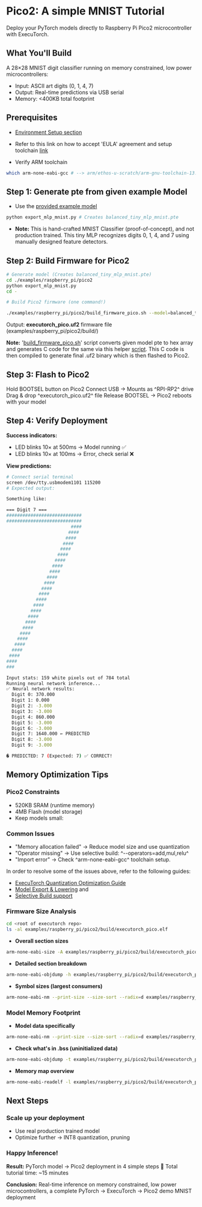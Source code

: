 # Pico2: A simple MNIST Tutorial

Deploy your PyTorch models directly to Raspberry Pi Pico2 microcontroller with ExecuTorch.

## What You'll Build

A 28×28 MNIST digit classifier running on memory constrained, low power microcontrollers:

- Input: ASCII art digits (0, 1, 4, 7)
- Output: Real-time predictions via USB serial
- Memory: <400KB total footprint

## Prerequisites

- [Environment Setup section](https://docs.pytorch.org/executorch/1.0/using-executorch-building-from-source.html)

- Refer to  this link on how to accept 'EULA' agreement and setup toolchain [link](https://docs.pytorch.org/executorch/1.0/backends-arm-ethos-u.html#development-requirements)

- Verify ARM toolchain

```bash
which arm-none-eabi-gcc # --> arm/ethos-u-scratch/arm-gnu-toolchain-13.3.rel1-x86_64-arm-none-eabi/bin/
```

## Step 1: Generate pte from given example Model

- Use the [provided example model](https://github.com/pytorch/executorch/blob/main/examples/raspberry_pi/pico2/export_mlp_mnist.py)

```bash
python export_mlp_mnist.py # Creates balanced_tiny_mlp_mnist.pte
```

- **Note:** This is hand-crafted MNIST Classifier (proof-of-concept), and not production trained. This tiny MLP recognizes digits 0, 1, 4, and 7 using manually designed feature detectors.

## Step 2: Build Firmware for Pico2

```bash
# Generate model (Creates balanced_tiny_mlp_mnist.pte)
cd ./examples/raspberry_pi/pico2
python export_mlp_mnist.py
cd -

# Build Pico2 firmware (one command!)

./examples/raspberry_pi/pico2/build_firmware_pico.sh --model=balanced_tiny_mlp_mnist.pte   # This creates executorch_pico.uf2, a firmware image for Pico2
```

Output: **executorch_pico.uf2** firmware file (examples/raspberry_pi/pico2/build/)

**Note:** '[build_firmware_pico.sh](https://github.com/pytorch/executorch/blob/main/examples/raspberry_pi/pico2/build_firmware_pico.sh)' script converts given model pte to hex array and generates C code for the same via this helper [script](https://github.com/pytorch/executorch/blob/main/examples/raspberry_pi/pico2/pte_to_array.py). This C code is then compiled to generate final .uf2 binary which is then flashed to Pico2.

## Step 3: Flash to Pico2

Hold BOOTSEL button on Pico2
Connect USB → Mounts as ^RPI-RP2^ drive
Drag & drop ^executorch_pico.uf2^ file
Release BOOTSEL → Pico2 reboots with your model

## Step 4: Verify Deployment

**Success indicators:**

- LED blinks 10× at 500ms → Model running ✅
- LED blinks 10× at 100ms → Error, check serial ❌

**View predictions:**

```bash
# Connect serial terminal
screen /dev/tty.usbmodem1101 115200
# Expected output:

Something like:

=== Digit 7 ===
############################
############################
                        ####
                       ####
                      ####
                     ####
                    ####
                   ####
                  ####
                 ####
                ####
               ####
              ####
             ####
            ####
           ####
          ####
         ####
        ####
       ####
      ####
     ####
    ####
   ####
  ####
 ####
####
###

Input stats: 159 white pixels out of 784 total
Running neural network inference...
✅ Neural network results:
  Digit 0: 370.000
  Digit 1: 0.000
  Digit 2: -3.000
  Digit 3: -3.000
  Digit 4: 860.000
  Digit 5: -3.000
  Digit 6: -3.000
  Digit 7: 1640.000 ← PREDICTED
  Digit 8: -3.000
  Digit 9: -3.000

� PREDICTED: 7 (Expected: 7) ✅ CORRECT!
```

## Memory Optimization Tips

### Pico2 Constraints

- 520KB SRAM (runtime memory)
- 4MB Flash (model storage)
- Keep models small:

### Common Issues

- "Memory allocation failed" → Reduce model size and use quantization
- "Operator missing" → Use selective build: ^--operators=add,mul,relu^
- "Import error" → Check ^arm-none-eabi-gcc^ toolchain setup.

In order to resolve some of the issues above, refer to the following guides:

- [ExecuTorch Quantization Optimization Guide](https://docs.pytorch.org/executorch/1.0/quantization-optimization.html)
- [Model Export & Lowering](https://docs.pytorch.org/executorch/1.0/using-executorch-export.html) and
- [Selective Build support](https://docs.pytorch.org/executorch/1.0/kernel-library-selective-build.html)

### Firmware Size Analysis

```bash
cd <root of executorch repo>
ls -al examples/raspberry_pi/pico2/build/executorch_pico.elf
```

- **Overall section sizes**

```bash
arm-none-eabi-size -A examples/raspberry_pi/pico2/build/executorch_pico.elf
```

- **Detailed section breakdown**

```bash
arm-none-eabi-objdump -h examples/raspberry_pi/pico2/build/executorch_pico.elf
```

- **Symbol sizes (largest consumers)**

```bash
arm-none-eabi-nm --print-size --size-sort --radix=d examples/raspberry_pi/pico2/build/executorch_pico.elf | tail -20
```

### Model Memory Footprint

- **Model data specifically**

```bash
arm-none-eabi-nm --print-size --size-sort --radix=d examples/raspberry_pi/pico2/build/executorch_pico.elf | grep -i model
```

- **Check what's in .bss (uninitialized data)**

```bash
arm-none-eabi-objdump -t examples/raspberry_pi/pico2/build/executorch_pico.elf | grep ".bss" | head -10
```

- **Memory map overview**

```bash
arm-none-eabi-readelf -l examples/raspberry_pi/pico2/build/executorch_pico.elf
```

## Next Steps

### Scale up your deployment

- Use real production trained model
- Optimize further → INT8 quantization, pruning

### Happy Inference!

**Result:** PyTorch model → Pico2 deployment in 4 simple steps 🚀
Total tutorial time: ~15 minutes

**Conclusion:** Real-time inference on memory constrained, low power microcontrollers, a complete PyTorch → ExecuTorch → Pico2 demo MNIST deployment
